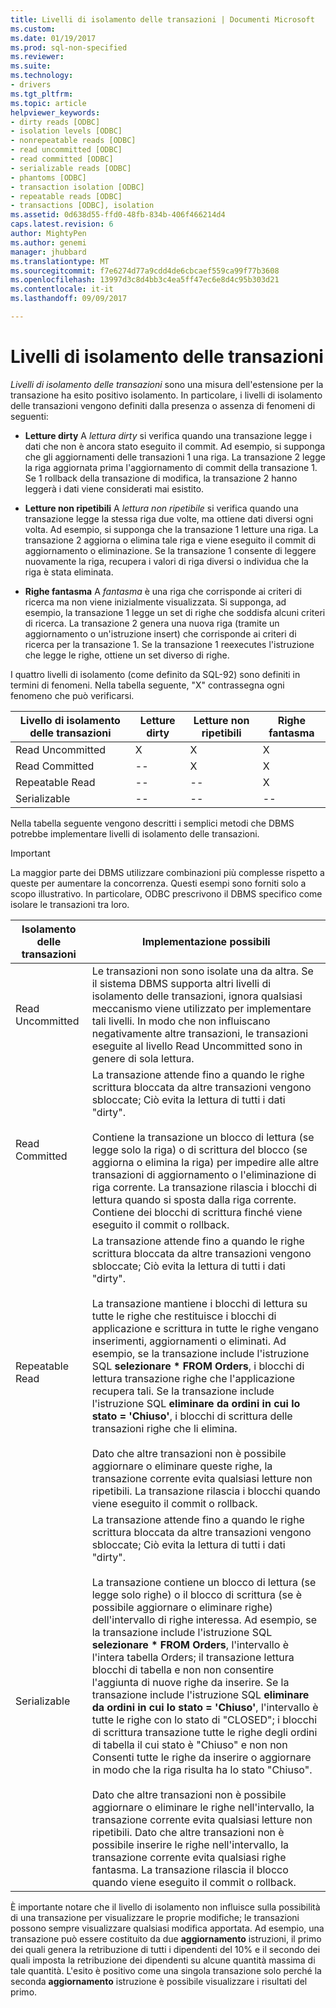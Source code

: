 ```yaml
---
title: Livelli di isolamento delle transazioni | Documenti Microsoft
ms.custom: 
ms.date: 01/19/2017
ms.prod: sql-non-specified
ms.reviewer: 
ms.suite: 
ms.technology:
- drivers
ms.tgt_pltfrm: 
ms.topic: article
helpviewer_keywords:
- dirty reads [ODBC]
- isolation levels [ODBC]
- nonrepeatable reads [ODBC]
- read uncommitted [ODBC]
- read committed [ODBC]
- serializable reads [ODBC]
- phantoms [ODBC]
- transaction isolation [ODBC]
- repeatable reads [ODBC]
- transactions [ODBC], isolation
ms.assetid: 0d638d55-ffd0-48fb-834b-406f466214d4
caps.latest.revision: 6
author: MightyPen
ms.author: genemi
manager: jhubbard
ms.translationtype: MT
ms.sourcegitcommit: f7e6274d77a9cdd4de6cbcaef559ca99f77b3608
ms.openlocfilehash: 13997d3c8d4bb3c4ea5ff47ec6e8d4c95b303d21
ms.contentlocale: it-it
ms.lasthandoff: 09/09/2017

---
```

# <a name="transaction-isolation-levels"></a>Livelli di isolamento delle transazioni
*Livelli di isolamento delle transazioni* sono una misura dell'estensione per la transazione ha esito positivo isolamento. In particolare, i livelli di isolamento delle transazioni vengono definiti dalla presenza o assenza di fenomeni di seguenti:  
  
-   **Letture dirty** A *lettura dirty* si verifica quando una transazione legge i dati che non è ancora stato eseguito il commit. Ad esempio, si supponga che gli aggiornamenti delle transazioni 1 una riga. La transazione 2 legge la riga aggiornata prima l'aggiornamento di commit della transazione 1. Se 1 rollback della transazione di modifica, la transazione 2 hanno leggerà i dati viene considerati mai esistito.  
  
-   **Letture non ripetibili** A *lettura non ripetibile* si verifica quando una transazione legge la stessa riga due volte, ma ottiene dati diversi ogni volta. Ad esempio, si supponga che la transazione 1 letture una riga. La transazione 2 aggiorna o elimina tale riga e viene eseguito il commit di aggiornamento o eliminazione. Se la transazione 1 consente di leggere nuovamente la riga, recupera i valori di riga diversi o individua che la riga è stata eliminata.  
  
-   **Righe fantasma** A *fantasma* è una riga che corrisponde ai criteri di ricerca ma non viene inizialmente visualizzata. Si supponga, ad esempio, la transazione 1 legge un set di righe che soddisfa alcuni criteri di ricerca. La transazione 2 genera una nuova riga (tramite un aggiornamento o un'istruzione insert) che corrisponde ai criteri di ricerca per la transazione 1. Se la transazione 1 reexecutes l'istruzione che legge le righe, ottiene un set diverso di righe.  
  
 I quattro livelli di isolamento (come definito da SQL-92) sono definiti in termini di fenomeni. Nella tabella seguente, "X" contrassegna ogni fenomeno che può verificarsi.  
  
|Livello di isolamento delle transazioni|Letture dirty|Letture non ripetibili|Righe fantasma|  
|---------------------------------|-----------------|-------------------------|--------------|  
|Read Uncommitted|X|X|X|  
|Read Committed|--|X|X|  
|Repeatable Read|--|--|X|  
|Serializable|--|--|--|  
  
 Nella tabella seguente vengono descritti i semplici metodi che DBMS potrebbe implementare livelli di isolamento delle transazioni.  
  
> [!IMPORTANT]  
>  La maggior parte dei DBMS utilizzare combinazioni più complesse rispetto a queste per aumentare la concorrenza. Questi esempi sono forniti solo a scopo illustrativo. In particolare, ODBC prescrivono il DBMS specifico come isolare le transazioni tra loro.  
  
|Isolamento delle transazioni|Implementazione possibili|  
|---------------------------|-----------------------------|  
|Read Uncommitted|Le transazioni non sono isolate una da altra. Se il sistema DBMS supporta altri livelli di isolamento delle transazioni, ignora qualsiasi meccanismo viene utilizzato per implementare tali livelli. In modo che non influiscano negativamente altre transazioni, le transazioni eseguite al livello Read Uncommitted sono in genere di sola lettura.|  
|Read Committed|La transazione attende fino a quando le righe scrittura bloccata da altre transazioni vengono sbloccate; Ciò evita la lettura di tutti i dati "dirty".<br /><br /> Contiene la transazione un blocco di lettura (se legge solo la riga) o di scrittura del blocco (se aggiorna o elimina la riga) per impedire alle altre transazioni di aggiornamento o l'eliminazione di riga corrente. La transazione rilascia i blocchi di lettura quando si sposta dalla riga corrente. Contiene dei blocchi di scrittura finché viene eseguito il commit o rollback.|  
|Repeatable Read|La transazione attende fino a quando le righe scrittura bloccata da altre transazioni vengono sbloccate; Ciò evita la lettura di tutti i dati "dirty".<br /><br /> La transazione mantiene i blocchi di lettura su tutte le righe che restituisce i blocchi di applicazione e scrittura in tutte le righe vengano inserimenti, aggiornamenti o eliminati. Ad esempio, se la transazione include l'istruzione SQL **selezionare \* FROM Orders**, i blocchi di lettura transazione righe che l'applicazione recupera tali. Se la transazione include l'istruzione SQL **eliminare da ordini in cui lo stato = 'Chiuso'**, i blocchi di scrittura delle transazioni righe che li elimina.<br /><br /> Dato che altre transazioni non è possibile aggiornare o eliminare queste righe, la transazione corrente evita qualsiasi letture non ripetibili. La transazione rilascia i blocchi quando viene eseguito il commit o rollback.|  
|Serializable|La transazione attende fino a quando le righe scrittura bloccata da altre transazioni vengono sbloccate; Ciò evita la lettura di tutti i dati "dirty".<br /><br /> La transazione contiene un blocco di lettura (se legge solo righe) o il blocco di scrittura (se è possibile aggiornare o eliminare righe) dell'intervallo di righe interessa. Ad esempio, se la transazione include l'istruzione SQL **selezionare \* FROM Orders**, l'intervallo è l'intera tabella Orders; il transazione lettura blocchi di tabella e non non consentire l'aggiunta di nuove righe da inserire. Se la transazione include l'istruzione SQL **eliminare da ordini in cui lo stato = 'Chiuso'**, l'intervallo è tutte le righe con lo stato di "CLOSED"; i blocchi di scrittura transazione tutte le righe degli ordini di tabella il cui stato è "Chiuso" e non non Consenti tutte le righe da inserire o aggiornare in modo che la riga risulta ha lo stato "Chiuso".<br /><br /> Dato che altre transazioni non è possibile aggiornare o eliminare le righe nell'intervallo, la transazione corrente evita qualsiasi letture non ripetibili. Dato che altre transazioni non è possibile inserire le righe nell'intervallo, la transazione corrente evita qualsiasi righe fantasma. La transazione rilascia il blocco quando viene eseguito il commit o rollback.|  
  
 È importante notare che il livello di isolamento non influisce sulla possibilità di una transazione per visualizzare le proprie modifiche; le transazioni possono sempre visualizzare qualsiasi modifica apportata. Ad esempio, una transazione può essere costituito da due **aggiornamento** istruzioni, il primo dei quali genera la retribuzione di tutti i dipendenti del 10% e il secondo dei quali imposta la retribuzione dei dipendenti su alcune quantità massima di tale quantità. L'esito è positivo come una singola transazione solo perché la seconda **aggiornamento** istruzione è possibile visualizzare i risultati del primo.
